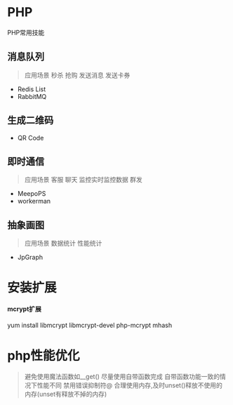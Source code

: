 # PHP
PHP常用技能

## 消息队列
> 应用场景 秒杀 抢购 发送消息 发送卡券

 - Redis List
 - RabbitMQ
 
## 生成二维码
 - QR Code
 
## 即时通信
> 应用场景 客服 聊天 监控实时监控数据 群发
 - MeepoPS
 - workerman
 
## 抽象画图
> 应用场景 数据统计 性能统计
 - JpGraph


# 安装扩展

#### mcrypt扩展
yum install libmcrypt libmcrypt-devel php-mcrypt mhash

# php性能优化

> 避免使用魔法函数如__get()
> 尽量使用自带函数完成
> 自带函数功能一致的情况下性能不同
> 禁用错误抑制符@
> 合理使用内存,及时unset()释放不使用的内存(unset有释放不掉的内存)
